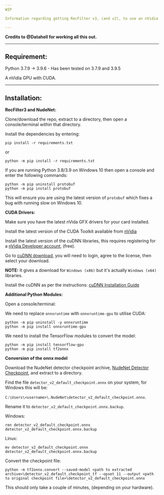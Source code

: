```yaml
---
WIP

Information regarding getting RecFilter v3, (and v2), to use an nVidia GPU.

---
```


**Credits to @Datahell for working all this out.**

---

## Requirement:

Python 3.7.9 -> 3.9.6 - Has been tested on 3.7.9 and 3.9.5

A nVidia GPU with CUDA.

---

## Installation:

**RecFilter3 and NudeNet:**

Clone/download the repo, extract to a directory, then open a console/terminal within that directory.

Install the dependencies by entering:
```
pip install -r requirements.txt
```
or
```
python -m pip install -r requirements.txt
```

If you are running Python 3.8/3.9 on Windows 10 then open a console and enter the following commands:

```
python -m pip uninstall protobuf
python -m pip install protobuf
```

This will ensure you are using the latest version of `protobuf` which fixes a bug with running slow on Windows 10.

**CUDA Drivers:**

Make sure you have the latest nVida GFX drivers for your card installed.

Install the latest version of the CUDA Toolkit available from [nVidia](https://developer.nvidia.com/cuda-downloads)

Install the latest version of the cuDNN libraries, this requires registering for a [nVidia Developer account](https://developer.nvidia.com/), (free).

Go to [cuDNN download](https://developer.nvidia.com/rdp/cudnn-download), you will need to login, agree to the license, then select your download.

**NOTE:** It gives a download for `Windows (x86)` but it's actually `Windows (x64)` libraries.

Install the cuDNN as per the instructions: [cuDNN Installation Guide](https://docs.nvidia.com/deeplearning/cudnn/install-guide/index.html)

**Additional Python Modules:**

Open a console/terminal:

We need to replace `onnxruntime` with `onnxruntime-gpu` to utilise CUDA:
```
python -m pip uninstall -y onnxruntime
python -m pip install onnxruntime-gpu
```
We need to install the TensorFlow modules to convert the model:
```
python -m pip install tensorflow-gpu
python -m pip install tf2onnx
```

**Conversion of the onnx model**

Download the NudeNet detector checkpoint archive, [NudeNet Detector Checkpoint](https://github.com/notAI-tech/NudeNet/releases/download/v0/detector_v2_default_checkpoint_tf.tar), and extract to a directory.

Find the file `detector_v2_default_checkpoint.onnx` on your system, for Windows this will be:

`C:\Users\<username>\.NudeNet\detector_v2_default_checkpoint.onnx`.

Rename it to `detector_v2_default_checkpoint.onnx.backup`.

Windows:
```
ren detector_v2_default_checkpoint.onnx detector_v2_default_checkpoint.onnx.backup
```
Linux:
```
mv detector_v2_default_checkpoint.onnx detector_v2_default_checkpoint.onnx.backup
```

Convert the checkpoint file:
```
python -m tf2onnx.convert --saved-model <path to extracted archive>\detector_v2_default_checkpoint_tf --opset 11 --output <path to original checkpoint file>\detector_v2_default_checkpoint.onnx
```

This should only take a couple of minutes, (depending on your hardware).

